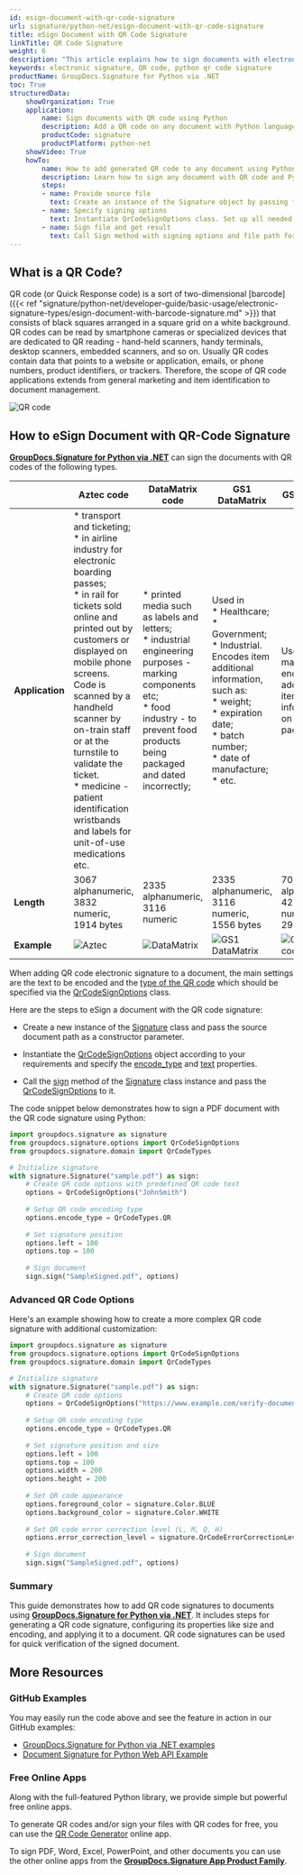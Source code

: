```yaml
---
id: esign-document-with-qr-code-signature
url: signature/python-net/esign-document-with-qr-code-signature
title: eSign Document with QR Code Signature
linkTitle: QR Code Signature
weight: 6
description: "This article explains how to sign documents with electronic signature as QR code on document page with GroupDocs.Signature for Python via .NET API."
keywords: electronic signature, QR code, python qr code signature
productName: GroupDocs.Signature for Python via .NET
toc: True
structuredData:
    showOrganization: True
    application:    
        name: Sign documents with QR code using Python    
        description: Add a QR code on any document with Python language by GroupDocs.Signature for Python via .NET APIs
        productCode: signature
        productPlatform: python-net 
    showVideo: True
    howTo:
        name: How to add generated QR code to any document using Python 
        description: Learn how to sign any document with QR code and Python
        steps:
        - name: Provide source file
          text: Create an instance of the Signature object by passing file as a constructor parameter. You may provide either a file path or a file stream. 
        - name: Specify signing options 
          text: Instantiate QrCodeSignOptions class. Set up all needed data.
        - name: Sign file and get result 
          text: Call Sign method with signing options and file path for result file. You also may use a stream as output.
---
```

## What is a QR Code?

QR code (or Quick Response code) is a sort of two-dimensional [barcode]({{< ref "signature/python-net/developer-guide/basic-usage/electronic-signature-types/esign-document-with-barcode-signature.md" >}}) that consists of black squares arranged in a square grid on a white background. QR codes can be read by smartphone cameras or specialized devices that are dedicated to QR reading - hand-held scanners, handy terminals, desktop scanners, embedded scanners, and so on. Usually QR codes contain data that points to a website or application, emails, or phone numbers, product identifiers, or trackers. Therefore, the scope of QR code applications extends from general marketing and item identification to document management.

![QR code](/signature/python-net/images/esign-document-with-qr-code-signature.png)

## How to eSign Document with QR-Code Signature

[**GroupDocs.Signature for Python via .NET**](https://products.groupdocs.com/signature/python-net) can sign the documents with QR codes of the following types. 

| |Aztec code | DataMatrix code | GS1 DataMatrix | GS1 QR code | QR |
| --- | --- | --- | --- | --- | --- |
| **Application** | * transport and ticketing;<br> * in airline industry for electronic boarding passes;<br> * in rail for tickets sold online and printed out by customers or displayed on mobile phone screens. Code is scanned by a handheld scanner by on-train staff or at the turnstile to validate the ticket.<br> * medicine - patient identification wristbands and labels for unit-of-use medications etc. | * printed media such as labels and letters;<br> * industrial engineering purposes - marking components etc;<br>  * food industry - to prevent food products being packaged and dated incorrectly; | Used in<br> * Healthcare;<br> * Government;<br> * Industrial.<br> Encodes item additional information, such as:<br> * weight;<br> * expiration date;<br> * batch number;<br> * date of manufacture;<br> * etc.| Used in marketing to encode additional item information on the package | Widely used in automotive industry and mobile applications. Useful for encoding large amount of data characters and specific URLs.| 
| **Length** | 3067 alphanumeric,<br> 3832 numeric,<br> 1914 bytes | 2335 alphanumeric,<br> 3116 numeric | 2335 alphanumeric,<br> 3116 numeric,<br> 1556 bytes | 7089 alphanumeric,<br> 4296 numeric,<br> 2953 bytes | 4296 alphanumeric,<br> 7089 numeric,<br> 2953 bytes |
| **Example** | ![Aztec](/signature/python-net/images/esign-document-with-qr-code-signature_1.png) | ![DataMatrix](/signature/python-net/images/esign-document-with-qr-code-signature_2.png) | ![GS1 DataMatrix](/signature/python-net/images/esign-document-with-qr-code-signature_3.png) | ![GS1 QR code](/signature/python-net/images/esign-document-with-qr-code-signature_4.png) | ![QR](/signature/python-net/images/esign-document-with-qr-code-signature_5.png)

When adding QR code electronic signature to a document, the main settings are the text to be encoded and the [type of the QR code](https://reference.groupdocs.com/signature/python-net/groupdocs.signature.domain/qrcodetypes/#fields) which should be specified via the [QrCodeSignOptions](https://reference.groupdocs.com/signature/python-net/groupdocs.signature.options/qrcodesignoptions) class.  

Here are the steps to eSign a document with the QR code signature:

* Create a new instance of the [Signature](https://reference.groupdocs.com/signature/python-net/groupdocs.signature/signature) class and pass the source document path as a constructor parameter.

* Instantiate the [QrCodeSignOptions](https://reference.groupdocs.com/signature/python-net/groupdocs.signature.options/qrcodesignoptions) object according to your requirements and specify the [encode_type](https://reference.groupdocs.com/signature/python-net/groupdocs.signature.options/qrcodesignoptions/encode_type) and [text](https://reference.groupdocs.com/signature/python-net/groupdocs.signature.options/textsignoptions/text) properties.
  
* Call the [sign](https://reference.groupdocs.com/signature/python-net/groupdocs.signature/signature/sign/) method of the [Signature](https://reference.groupdocs.com/signature/python-net/groupdocs.signature/signature) class instance and pass the [QrCodeSignOptions](https://reference.groupdocs.com/signature/python-net/groupdocs.signature.options/qrcodesignoptions) to it.

The code snippet below demonstrates how to sign a PDF document with the QR code signature using Python:

```python
import groupdocs.signature as signature
from groupdocs.signature.options import QrCodeSignOptions
from groupdocs.signature.domain import QrCodeTypes

# Initialize signature
with signature.Signature("sample.pdf") as sign:
    # Create QR code options with predefined QR code text
    options = QrCodeSignOptions("JohnSmith")
    
    # Setup QR code encoding type
    options.encode_type = QrCodeTypes.QR
    
    # Set signature position
    options.left = 100
    options.top = 100
    
    # Sign document
    sign.sign("SampleSigned.pdf", options)
```

### Advanced QR Code Options

Here's an example showing how to create a more complex QR code signature with additional customization:

```python
import groupdocs.signature as signature
from groupdocs.signature.options import QrCodeSignOptions
from groupdocs.signature.domain import QrCodeTypes

# Initialize signature
with signature.Signature("sample.pdf") as sign:
    # Create QR code options
    options = QrCodeSignOptions("https://www.example.com/verify-document")
    
    # Setup QR code encoding type
    options.encode_type = QrCodeTypes.QR
    
    # Set signature position and size
    options.left = 100
    options.top = 100
    options.width = 200
    options.height = 200
    
    # Set QR code appearance
    options.foreground_color = signature.Color.BLUE
    options.background_color = signature.Color.WHITE
    
    # Set QR code error correction level (L, M, Q, H)
    options.error_correction_level = signature.QrCodeErrorCorrectionLevel.H
    
    # Sign document
    sign.sign("SampleSigned.pdf", options)
```

### Summary
This guide demonstrates how to add QR code signatures to documents using [**GroupDocs.Signature for Python via .NET**](https://products.groupdocs.com/signature/python-net). It includes steps for generating a QR code signature, configuring its properties like size and encoding, and applying it to a document. QR code signatures can be used for quick verification of the signed document.

<!-- ### Advanced Usage Topics

To learn more about document eSign features, please refer to the [advanced usage section]({{< ref "signature/python-net/developer-guide/advanced-usage/_index.md" >}}). -->
## More Resources

### GitHub Examples

You may easily run the code above and see the feature in action in our GitHub examples:

* [GroupDocs.Signature for Python via .NET examples](https://github.com/groupdocs-signature/GroupDocs.Signature-for-Python-via-.NET)
* [Document Signature for Python Web API Example](https://github.com/groupdocs-signature/GroupDocs.Signature-for-Python-via-.NET-Web-API)

### Free Online Apps

Along with the full-featured Python library, we provide simple but powerful free online apps.

To generate QR codes and/or sign your files with QR codes for free, you can use the [QR Code Generator](https://products.groupdocs.app/signature/generate/qrcode) online app.

To sign PDF, Word, Excel, PowerPoint, and other documents you can use the other online apps from the **[GroupDocs.Signature App Product Family](https://products.groupdocs.app/signature/family)**.